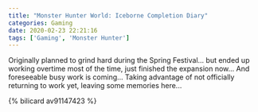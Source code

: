 ```yaml
---
title: "Monster Hunter World: Iceborne Completion Diary"
categories: Gaming
date: 2020-02-23 22:21:16
tags: ['Gaming', 'Monster Hunter']
---
```


Originally planned to grind hard during the Spring Festival... but ended up working overtime most of the time, just finished the expansion now... And foreseeable busy work is coming... Taking advantage of not officially returning to work yet, leaving some memories here...

{% bilicard av91147423 %}

<!-- more -->
